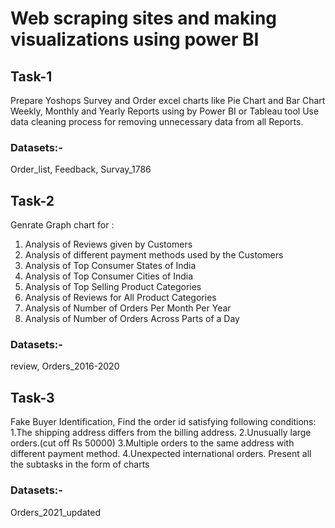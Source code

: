# Web scraping sites and making visualizations using power BI
## Task-1
Prepare Yoshops Survey and Order excel charts like Pie Chart and Bar Chart Weekly, Monthly and Yearly Reports using by Power BI or Tableau tool
Use data cleaning process for removing unnecessary data from all Reports.
### Datasets:-
Order_list, Feedback, Survay_1786
## Task-2
Genrate Graph chart for :
1. Analysis of Reviews given by Customers
2. Analysis of different payment methods used by the Customers
3. Analysis of Top Consumer States of India
4. Analysis of Top Consumer Cities of India
5. Analysis of Top Selling Product Categories
6. Analysis of Reviews for All Product Categories
7. Analysis of Number of Orders Per Month Per Year
8. Analysis of Number of Orders Across Parts of a Day
### Datasets:-
review, Orders_2016-2020
## Task-3
Fake Buyer Identification, Find the order id satisfying following conditions:
1.The shipping address differs from the billing address.
2.Unusually large orders.(cut off Rs 50000)
3.Multiple orders to the same address with different payment method.
4.Unexpected international orders.
Present all the subtasks in the form of charts
### Datasets:-
Orders_2021_updated
